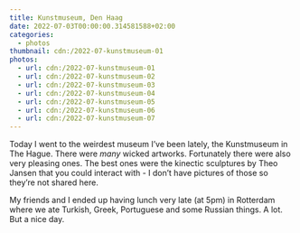```yaml
---
title: Kunstmuseum, Den Haag
date: 2022-07-03T00:00:00.314581588+02:00
categories:
  - photos
thumbnail: cdn:/2022-07-kunstmuseum-01
photos:
  - url: cdn:/2022-07-kunstmuseum-01
  - url: cdn:/2022-07-kunstmuseum-02
  - url: cdn:/2022-07-kunstmuseum-03
  - url: cdn:/2022-07-kunstmuseum-04
  - url: cdn:/2022-07-kunstmuseum-05
  - url: cdn:/2022-07-kunstmuseum-06
  - url: cdn:/2022-07-kunstmuseum-07
---
```


<style>
.fg-2022-07-03-kunstmuseum {
  grid-template-areas:
    "a a"
    "b c"
    "d e"
    "f g";
}

.fg-2022-07-03-kunstmuseum> *:nth-child(1) { grid-area: a; }
.fg-2022-07-03-kunstmuseum> *:nth-child(2) { grid-area: b; }
.fg-2022-07-03-kunstmuseum> *:nth-child(3) { grid-area: c; }
.fg-2022-07-03-kunstmuseum> *:nth-child(4) { grid-area: d; }
.fg-2022-07-03-kunstmuseum> *:nth-child(5) { grid-area: e; }
.fg-2022-07-03-kunstmuseum> *:nth-child(6) { grid-area: f; }
.fg-2022-07-03-kunstmuseum> *:nth-child(7) { grid-area: g; }
</style>

Today I went to the weirdest museum I’ve been lately, the Kunstmuseum in The Hague. There were _many_ wicked artworks. Fortunately there were also very pleasing ones. The best ones were the kinectic sculptures by Theo Jansen that you could interact with - I don’t have pictures of those so they’re not shared here.

My friends and I ended up having lunch very late (at 5pm) in Rotterdam where we ate Turkish, Greek, Portuguese and some Russian things. A lot. But a nice day.
